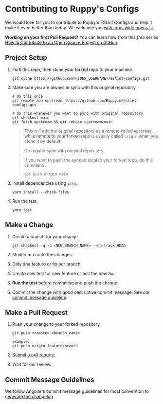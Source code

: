 # Contributing to Ruppy's Configs

We would love for you to contribute to Ruppy's ESLint Configs and
help it make it even better than today. We welcome you [with arms wide open~! 🎶][creed]

**Working on your first Pull Request?** You can learn how from this _free_ series [How to Contribute to an Open Source Project on GitHub](https://egghead.io/series/how-to-contribute-to-an-open-source-project-on-github).

[creed]: https://www.youtube.com/watch?v=99j0zLuNhi8 "Creed - With Arms Wide Open"

## Project Setup

1. Fork this repo, then clone your forked repo to your machine.

   ```bin
   git clone https://github.com/<YOUR_USERNAME>/eslint-configs.git
   ```

2. Make sure you are always in sync with this original repository.

   ```bin
   # do this once
   git remote add upstream https://github.com/Ruppyio/eslint-configs.git

   # do this whenever you want to sync with original repository
   git checkout main
   git fetch upstream && git rebase upstream/main
   ```

   > This will add the original repository as a remote called `upstream` while remote to your forked repo is usually called `origin` when you clone it by default.
   >
   > Do regular sync with original repository.
   >
   > If you want to push the synced local to your forked repo, do this command:
   >
   > ```bin
   > git push origin main
   > ```

3. Install dependencies using `yarn`.

   ```bin
   yarn install --check-files
   ```

4. Run the test.

   ```bin
   yarn test
   ```

## Make a Change

1. Create a branch for your change.

   ```bin
   git checkout -q -b <NEW_BRANCH_NAME> --no-track HEAD
   ```

2. Modify or create the changes.
3. Only one feature or fix per branch.
4. Create new test for new feature or test the new fix.
5. **Run the test** before commiting and push the change.
6. Commit the change with good descriptive commit message. See our [commit message guideline](#commit-message-guidelines).

## Make a Pull Request

1. Push your change to your forked repository.

   ```bin
   git push <remote> <branch_name>

   example:
   git push origin feature/branch
   ```

2. [Submit a pull request](https://github.com/Ruppyio/eslint-configs/compare/)
3. Wait for our review.

## Commit Message Guidelines

We follow Angular's commit message guidelines for most convention to [generate the changelog](https://github.com/conventional-changelog/conventional-changelog/tree/master/packages/conventional-changelog-angular#readme).
